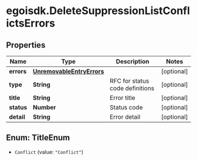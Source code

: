 # egoisdk.DeleteSuppressionListConflictsErrors

## Properties

Name | Type | Description | Notes
------------ | ------------- | ------------- | -------------
**errors** | [**UnremovableEntryErrors**](UnremovableEntryErrors.md) |  | [optional] 
**type** | **String** | RFC for status code definitions | [optional] 
**title** | **String** | Error title | [optional] 
**status** | **Number** | Status code | [optional] 
**detail** | **String** | Error detail | [optional] 



## Enum: TitleEnum


* `Conflict` (value: `"Conflict"`)





